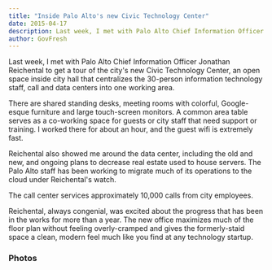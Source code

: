 ```yaml
---
title: "Inside Palo Alto's new Civic Technology Center"
date: 2015-04-17
description: Last week, I met with Palo Alto Chief Information Officer Jonathan Reichental to get a tour of the city's new Civic Technology Center, an open space that centralizes the city's information technology staff, call and data centers into one working area. 
author: GovFresh
---
```




Last week, I met with Palo Alto Chief Information Officer Jonathan Reichental to get a tour of the city's new Civic Technology Center, an open space inside city hall that centralizes the 30-person information technology staff, call and data centers into one working area. 

There are shared standing desks, meeting rooms with colorful, Google-esque furniture and large touch-screen monitors. A common area table serves as a co-working space for guests or city staff that need support or training. I worked there for about an hour, and the guest wifi is extremely fast.

Reichental also showed me around the data center, including the old and new, and ongoing plans to decrease real estate used to house servers. The Palo Alto staff has been working to migrate much of its operations to the cloud under Reichental's watch.

The call center services approximately 10,000 calls from city employees.

Reichental, always congenial, was excited about the progress that has been in the works for more than a year. The new office maximizes much of the floor plan without feeling overly-cramped and gives the formerly-staid space a clean, modern feel much like you find at any technology startup.

<h3>Photos</h3>



















